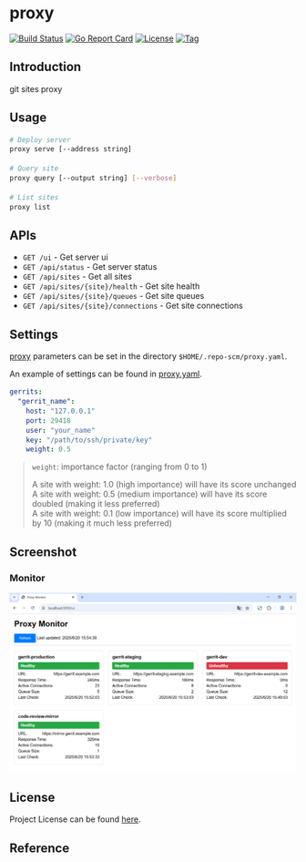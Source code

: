 # proxy

[![Build Status](https://github.com/repo-scm/proxy/workflows/ci/badge.svg?branch=main&event=push)](https://github.com/repo-scm/proxy/actions?query=workflow%3Aci)
[![Go Report Card](https://goreportcard.com/badge/github.com/repo-scm/proxy)](https://goreportcard.com/report/github.com/repo-scm/proxy)
[![License](https://img.shields.io/github/license/repo-scm/proxy.svg)](https://github.com/repo-scm/proxy/blob/main/LICENSE)
[![Tag](https://img.shields.io/github/tag/repo-scm/proxy.svg)](https://github.com/repo-scm/proxy/tags)



## Introduction

git sites proxy



## Usage

```bash
# Deploy server
proxy serve [--address string]

# Query site
proxy query [--output string] [--verbose]

# List sites
proxy list
```



## APIs

- `GET /ui` - Get server ui
- `GET /api/status` - Get server status
- `GET /api/sites` - Get all sites
- `GET /api/sites/{site}/health` - Get site health
- `GET /api/sites/{site}/queues` - Get site queues
- `GET /api/sites/{site}/connections` - Get site connections



## Settings

[proxy](https://github.com/repo-scm/proxy) parameters can be set in the directory `$HOME/.repo-scm/proxy.yaml`.

An example of settings can be found in [proxy.yaml](https://github.com/repo-scm/proxy/blob/main/config/proxy.yaml).

```yaml
gerrits:
  "gerrit_name":
    host: "127.0.0.1"
    port: 29418
    user: "your_name"
    key: "/path/to/ssh/private/key"
    weight: 0.5
```

> `weight`: importance factor (ranging from 0 to 1)
>
> A site with weight: 1.0 (high importance) will have its score unchanged  
> A site with weight: 0.5 (medium importance) will have its score doubled (making it less preferred)  
> A site with weight: 0.1 (low importance) will have its score multiplied by 10 (making it much less preferred)  



## Screenshot

### Monitor

![monitor.png](monitor.png)



## License

Project License can be found [here](LICENSE).



## Reference
